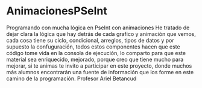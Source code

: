 # AnimacionesPSeInt
Programando con mucha lógica en PseInt con animaciones
He tratado de dejar clara la lógica que hay detrás de cada grafico y animación
que vemos, cada cosa tiene su ciclo, condicional, arreglos, tipos de datos
y por supuesto la confuguración, todos estos componentes hacen que este código
tome vida en la consola de ejecución, lo comparto para que este material sea enriquecido,
mejorado, porque creo que tiene mucho para mejorar, si te animas te invito a participar
en este proyecto, donde muchos más alumnos encontrarán una fuente de información
que los forme en este camino de la programación. Profesor Ariel Betancud
